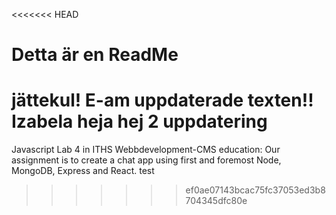 <<<<<<< HEAD
# Detta är en ReadMe

jättekul!
E-am uppdaterade texten!!
Izabela
heja
hej 2
uppdatering 
=======
Javascript Lab 4 in ITHS Webbdevelopment-CMS education:
Our assignment is to create a chat app using first and foremost Node, MongoDB, Express and React.
test
>>>>>>> ef0ae07143bcac75fc37053ed3b8704345dfc80e
